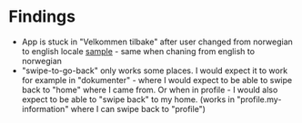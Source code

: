 # Findings
- App is stuck in "Velkommen tilbake" after user changed from norwegian to english locale [sample](norwegian/Screenshot_20251021-073255.png) - same when chaning from english to norwegian
- "swipe-to-go-back" only works some places. I would expect it to work for example in "dokumenter" - where I would expect to be able to swipe back to "home" where I came from. Or when in profile - I would also expect to be able to "swipe back" to my home. (works in "profile.my-information" where I can swipe back to "profile")
